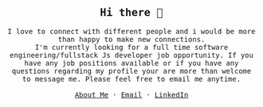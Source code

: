 <!-- ### Hi there 👋 -->

<p align="center">
  <h2 align="center"><samp>Hi there 👋</samp></h2>
</p>

<p align="center">
  <samp>
    I love to connect with different people and i would be more than happy to make new connections.
    <br />
    I'm currently looking for a full time software engineering/fullstack Js developer job opportunity. If you have any job positions available or if you have any questions regarding my profile your are more than welcome to message me. Please feel free to email me anytime.
    <br />
    <br />
    <a href="https://thelorda.github.io/resume/">About Me</a>
    ·
    <a href="mailto:ferrak.anass@gmail.com">Email</a>
    ·
    <a href="https://www.linkedin.com/in/anass-ferrak/">LinkedIn</a>
  </samp>
</p>

<!--
**TheLordA/theLorda** is a ✨ _special_ ✨ repository because its `README.md` (this file) appears on your GitHub profile.

Here are some ideas to get you started:

- 🔭 I’m currently working on ...
- 🌱 I’m currently learning ...
- 👯 I’m looking to collaborate on ...
- 🤔 I’m looking for help with ...
- 💬 Ask me about ...
- 📫 How to reach me: ...
- 😄 Pronouns: ...
- ⚡ Fun fact: ...
-->
